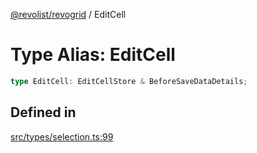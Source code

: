 [@revolist/revogrid](README.md) / EditCell

# Type Alias: EditCell

```ts
type EditCell: EditCellStore & BeforeSaveDataDetails;
```

## Defined in

[src/types/selection.ts:99](https://github.com/revolist/revogrid/blob/786bfc578aeb724125d022c69d878eb830c54a23/src/types/selection.ts#L99)

